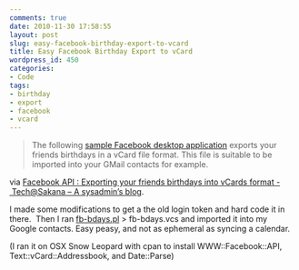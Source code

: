 ```yaml
---
comments: true
date: 2010-11-30 17:58:55
layout: post
slug: easy-facebook-birthday-export-to-vcard
title: Easy Facebook Birthday Export to vCard
wordpress_id: 450
categories:
- Code
tags:
- birthday
- export
- facebook
- vcard
---
```


> The following [sample Facebook desktop application](http://www.sakana.fr/blog/wp-content/plugins/wp-codebox/wp-codebox.php?p=462&download=fb-bdays.pl) exports your friends birthdays in a vCard file format. This file is suitable to be imported into your GMail contacts for example.


via [Facebook API : Exporting your friends birthdays into vCards format - Tech@Sakana – A sysadmin’s blog](http://www.sakana.fr/blog/2010/11/02/facebook-api-exporting-your-friends-birthdays-into-vcards-format/).

I made some modifications to get a the old login token and hard code it in there.  Then I ran [fb-bdays.pl](http://www.sakana.fr/blog/wp-content/plugins/wp-codebox/wp-codebox.php?p=462&download=fb-bdays.pl) > fb-bdays.vcs and imported it into my Google contacts. Easy peasy, and not as ephemeral as syncing a calendar.

(I ran it on OSX Snow Leopard with cpan to install WWW::Facebook::API, Text::vCard::Addressbook, and Date::Parse)
